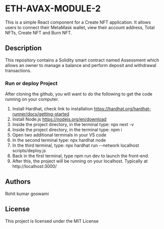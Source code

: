# ETH-AVAX-MODULE-2

This is a simple React component for a Create NFT application. It allows users to connect their MetaMask wallet, view their account address, Total NFTs, Create NFT and Burn NFT.

## Description
This repository contains a Solidity smart contract named Assessment which allows an owner to manage a balance and perform deposit and withdrawal transactions.

### Run or deploy Project
After cloning the github, you will want to do the following to get the code running on your computer.

1. Install Hardhat, check link to installation https://hardhat.org/hardhat-runner/docs/getting-started
2. Install Node.js https://nodejs.org/en/download
3. Inside the project directory, in the terminal type: npx next -v
4. Inside the project directory, in the terminal type: npm i
5. Open two additional terminals in your VS code
6. In the second terminal type: npx hardhat node
7. In the third terminal, type: npx hardhat run --network localhost scripts/deploy.js
8. Back in the first terminal, type npm run dev to launch the front-end.
9. After this, the project will be running on your localhost. Typically at http://localhost:3000/

## Authors

Rohit kumar goswami


## License

This project is licensed under the MIT License
